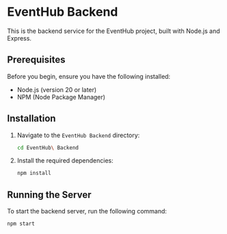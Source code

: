 # EventHub Backend

This is the backend service for the EventHub project, built with Node.js and Express.

## Prerequisites

Before you begin, ensure you have the following installed:

- Node.js (version 20 or later)
- NPM (Node Package Manager)

## Installation

1. Navigate to the `EventHub Backend` directory:
    ```bash
    cd EventHub\ Backend
    ```

2. Install the required dependencies:
    ```bash
    npm install
    ```

## Running the Server

To start the backend server, run the following command:

```bash
npm start
